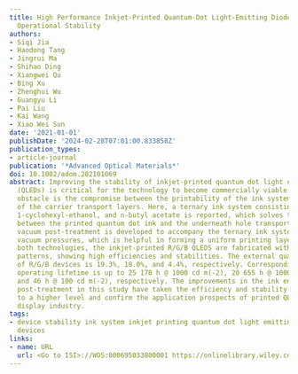 ```yaml
---
title: High Performance Inkjet‐Printed Quantum‐Dot Light‐Emitting Diodes with High
  Operational Stability
authors:
- Siqi Jia
- Haodong Tang
- Jingrui Ma
- Shihao Ding
- Xiangwei Qu
- Bing Xu
- Zhenghui Wu
- Guangyu Li
- Pai Liu
- Kai Wang
- Xiao Wei Sun
date: '2021-01-01'
publishDate: '2024-02-28T07:01:00.833858Z'
publication_types:
- article-journal
publication: '*Advanced Optical Materials*'
doi: 10.1002/adom.202101069
abstract: Improving the stability of inkjet-printed quantum dot light emitting diodes
  (QLEDs) is critical for the technology to become commercially viable. The major
  obstacle is the compromise between the printability of the ink system and the functionality
  of the carrier transport layers. Here, a ternary ink system consisting of octane,
  1-cyclohexyl-ethanol, and n-butyl acetate is reported, which solves the erosion
  between the printed quantum dot ink and the underneath hole transport layer. A gradient
  vacuum post-treatment is developed to accompany the ternary ink system with gradient
  vacuum pressures, which is helpful in forming a uniform printing layer. Based on
  both technologies, the inkjet-printed R/G/B QLEDS are fabricated with high resolution
  patterns, showing high efficiencies and stabilities. The external quantum efficiency
  of R/G/B devices is 19.3%, 18.0%, and 4.4%, respectively. Correspondingly, the half
  operating lifetime is up to 25 178 h @ 1000 cd m(-2), 20 655 h @ 1000 cd m(-2),
  and 46 h @ 100 cd m(-2), respectively. The improvements in the ink engineering and
  post-treatment in this study have taken the efficiency and stability of the devices
  to a higher level and confirm the application prospects of printed QLEDs in the
  display industry.
tags:
- device stability ink system inkjet printing quantum dot light emitting diodes efficiency
  devices
links:
- name: URL
  url: <Go to ISI>://WOS:000695033800001 https://onlinelibrary.wiley.com/doi/10.1002/adom.202101069
---
```

